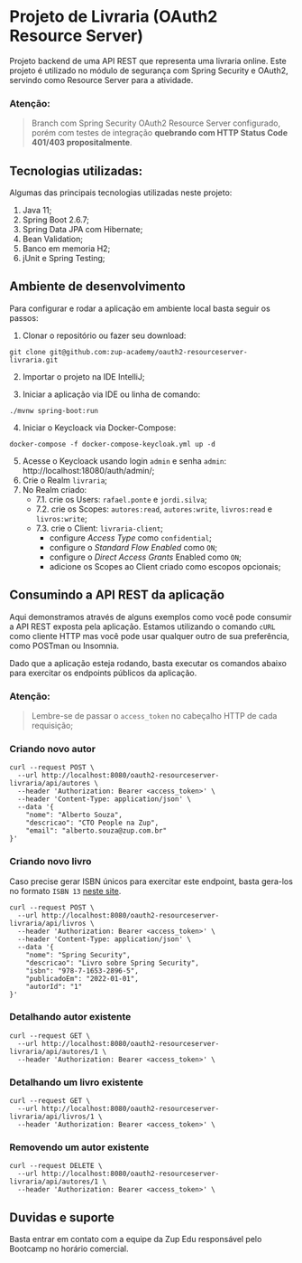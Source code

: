# Projeto de Livraria (OAuth2 Resource Server)

Projeto backend de uma API REST que representa uma livraria online. Este projeto é utilizado no módulo de segurança com Spring Security e OAuth2, servindo como Resource Server para a atividade.

### Atenção:
> Branch com Spring Security OAuth2 Resource Server configurado, porém com testes de integração **quebrando com HTTP Status Code 401/403 propositalmente**. 

## Tecnologias utilizadas:

Algumas das principais tecnologias utilizadas neste projeto:

1. Java 11;
2. Spring Boot 2.6.7;
3. Spring Data JPA com Hibernate;
4. Bean Validation;
5. Banco em memoria H2;
6. jUnit e Spring Testing;

## Ambiente de desenvolvimento

Para configurar e rodar a aplicação em ambiente local basta seguir os passos:

1. Clonar o repositório ou fazer seu download:

```shell
git clone git@github.com:zup-academy/oauth2-resourceserver-livraria.git
```

2. Importar o projeto na IDE IntelliJ;

3. Iniciar a aplicação via IDE ou linha de comando:

```shell
./mvnw spring-boot:run
``` 

4. Iniciar o Keycloack via Docker-Compose:

```shell
docker-compose -f docker-compose-keycloak.yml up -d
```

5. Acesse o Keycloack usando login `admin` e senha `admin`: http://localhost:18080/auth/admin/;
6. Crie o Realm `livraria`;
7. No Realm criado:
   - 7.1. crie os Users: `rafael.ponte` e `jordi.silva`;
   - 7.2. crie os Scopes: `autores:read`, `autores:write`, `livros:read` e `livros:write`;
   - 7.3. crie o Client: `livraria-client`;
     - configure _Access Type_ como `confidential`;
     - configure o _Standard Flow Enabled_ como `ON`;
     - configure o _Direct Access Grants_ Enabled como `ON`;
     - adicione os Scopes ao Client criado como escopos opcionais;

## Consumindo a API REST da aplicação

Aqui demonstramos através de alguns exemplos como você pode consumir a API REST exposta pela aplicação. Estamos utilizando o comando `cURL` como cliente HTTP mas você pode usar qualquer outro de sua preferência, como POSTman ou Insomnia. 

Dado que a aplicação esteja rodando, basta executar os comandos abaixo para exercitar os endpoints públicos da aplicação.

### Atenção:
> Lembre-se de passar o `access_token` no cabeçalho HTTP de cada requisição;

### Criando novo autor

```shell
curl --request POST \
  --url http://localhost:8080/oauth2-resourceserver-livraria/api/autores \
  --header 'Authorization: Bearer <access_token>' \
  --header 'Content-Type: application/json' \
  --data '{
	"nome": "Alberto Souza",
	"descricao": "CTO People na Zup",
	"email": "alberto.souza@zup.com.br"
}'
```

### Criando novo livro

Caso precise gerar ISBN únicos para exercitar este endpoint, basta gera-los no formato `ISBN 13` [neste site](https://generate.plus/en/number/isbn).

```shell
curl --request POST \
  --url http://localhost:8080/oauth2-resourceserver-livraria/api/livros \
  --header 'Authorization: Bearer <access_token>' \
  --header 'Content-Type: application/json' \
  --data '{
	"nome": "Spring Security",
	"descricao": "Livro sobre Spring Security",
	"isbn": "978-7-1653-2896-5",
	"publicadoEm": "2022-01-01",
	"autorId": "1"
}'
```

### Detalhando autor existente
```shell
curl --request GET \
  --url http://localhost:8080/oauth2-resourceserver-livraria/api/autores/1 \
  --header 'Authorization: Bearer <access_token>' \
```

### Detalhando um livro existente
```shell
curl --request GET \
  --url http://localhost:8080/oauth2-resourceserver-livraria/api/livros/1 \
  --header 'Authorization: Bearer <access_token>' \
```

### Removendo um autor existente
```shell
curl --request DELETE \
  --url http://localhost:8080/oauth2-resourceserver-livraria/api/autores/1 \
  --header 'Authorization: Bearer <access_token>' \
```

## Duvidas e suporte

Basta entrar em contato com a equipe da Zup Edu responsável pelo Bootcamp no horário comercial.